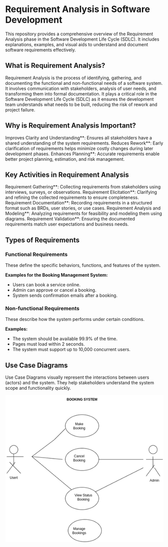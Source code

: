 # Requirement Analysis in Software Development
This repository provides a comprehensive overview of the Requirement Analysis phase in the Software Development Life Cycle (SDLC). It includes explanations, examples, and visual aids to understand and document software requirements effectively.
## What is Requirement Analysis?
Requirement Analysis is the process of identifying, gathering, and documenting the functional and non-functional needs of a software system. It involves communication with stakeholders, analysis of user needs, and transforming them into formal documentation.
It plays a critical role in the Software Development Life Cycle (SDLC) as it ensures the development team understands what needs to be built, reducing the risk of rework and project failure.
## Why is Requirement Analysis Important?
Improves Clarity and Understanding**: Ensures all stakeholders have a shared understanding of the system requirements.
Reduces Rework**: Early clarification of requirements helps minimize costly changes during later development phases.
Enhances Planning**: Accurate requirements enable better project planning, estimation, and risk management.
## Key Activities in Requirement Analysis
Requirement Gathering**: Collecting requirements from stakeholders using interviews, surveys, or observations.
  Requirement Elicitation**: Clarifying and refining the collected requirements to ensure completeness.
  Requirement Documentation**: Recording requirements in a structured format such as BRDs, user stories, or use cases.
  Requirement Analysis and Modeling**: Analyzing requirements for feasibility and modeling them using diagrams.
  Requirement Validation**: Ensuring the documented requirements match user expectations and business needs.
## Types of Requirements

### Functional Requirements
These define the specific behaviors, functions, and features of the system.

**Examples for the Booking Management System:**
- Users can book a service online.
- Admin can approve or cancel a booking.
- System sends confirmation emails after a booking.

### Non-functional Requirements
These describe how the system performs under certain conditions.

**Examples:**
- The system should be available 99.9% of the time.
- Pages must load within 2 seconds.
- The system must support up to 10,000 concurrent users.
## Use Case Diagrams

Use Case Diagrams visually represent the interactions between users (actors) and the system. They help stakeholders understand the system scope and functionality quickly.

![Booking System Use Case Diagram](./alx-booking-uc.png)
